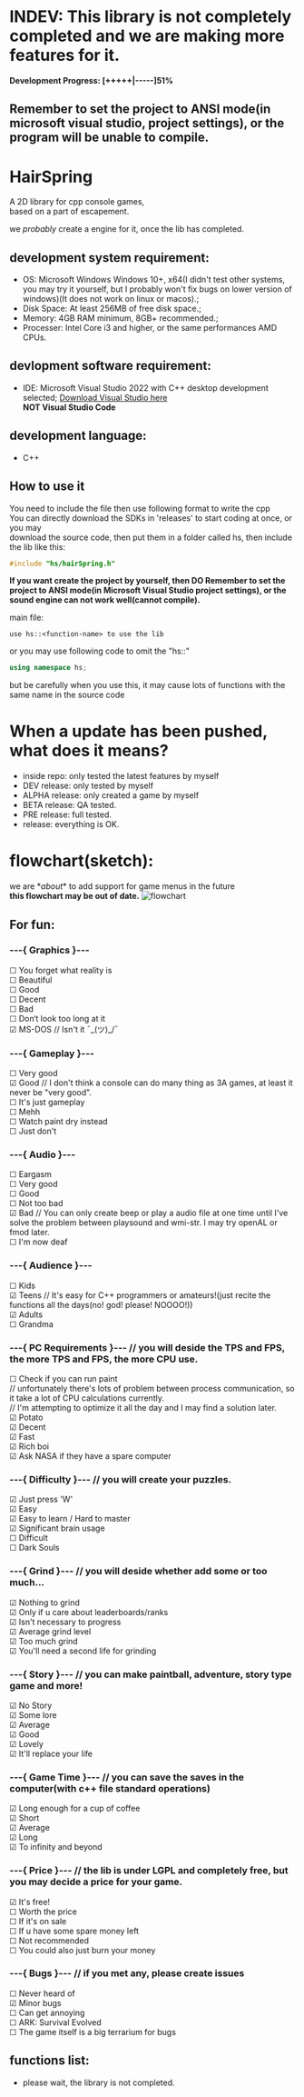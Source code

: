 # INDEV: This library is not completely completed and we are making more features for it.
__Development Progress: [+++++|-----]51%__  

## Remember to set the project to ANSI mode(in microsoft visual studio, project settings), or the program will be unable to compile.
  
# HairSpring
A 2D library for cpp console games,  
based on a part of escapement.
  
we *probably* create a engine for it, once the lib has completed.  
  
## development system requirement:
- OS: Microsoft Windows Windows 10+, x64(I didn't test other systems, you may try it yourself, but I probably won't fix bugs on lower version of windows)(It does not work on linux or macos).;
- Disk Space: At least 256MB of free disk space.;
- Memory: 4GB RAM minimum, 8GB+ recommended.;
- Processer: Intel Core i3 and higher, or the same performances AMD CPUs.
  
## devlopment software requirement:
- IDE: Microsoft Visual Studio 2022 with C++ desktop development selected; [Download Visual Studio here](https://visualstudio.microsoft.com/downloads/#build-tools-for-visual-studio-2022)    
__NOT Visual Studio Code__
  
## development language:
- C++
  
## How to use it
You need to include the file then use following format to write the cpp  
You can directly download the SDKs in 'releases' to start coding at once, or you may  
download the source code, then put them in a folder called hs, then include the lib like this:  
```cpp
#include "hs/hairSpring.h"
```
__If you want create the project by yourself, then DO Remember to set the project to ANSI mode(in Microsoft Visual Studio project settings), or the sound engine can not work well(cannot compile).__
  
main file:   
  
```
use hs::<function-name> to use the lib
```
or you may use following code to omit the "hs::"
```cpp
using namespace hs;
```
but be carefully when you use this, it may cause lots of functions with the same name in the source code

# When a update has been pushed, what does it means?
- inside repo: only tested the latest features by myself
- DEV release: only tested by myself
- ALPHA release: only created a game by myself
- BETA release: QA tested.
- PRE release: full tested.
- release: everything is OK.
  
# flowchart(sketch):
we are \**about*\* to add support for game menus in the future  
__**this flowchart may be out of date.**__
![flowchart](https://raw.githubusercontent.com/clockcpp/HairSpring/main/flowchart(sketch).png)

## For fun:
### ---{ Graphics }---  
☐ You forget what reality is  
☐ Beautiful  
☐ Good  
☐ Decent  
☐ Bad  
☐ Don‘t look too long at it  
☑ MS-DOS // Isn't it ¯\_(ツ)_/¯  
  
### ---{ Gameplay }---  
☐ Very good  
☑ Good   // I don't think a console can do many thing as 3A games, at least it never be "very good".  
☐ It's just gameplay  
☐ Mehh  
☐ Watch paint dry instead  
☐ Just don't  
  
### ---{ Audio }---  
☐ Eargasm  
☐ Very good  
☐ Good  
☐ Not too bad  
☑ Bad   // You can only create beep or play a audio file at one time until I've solve the problem between playsound and wmi-str. I may try openAL or fmod later.  
☐ I'm now deaf  
  
### ---{ Audience }---  
☐ Kids  
☑ Teens // It's easy for C++ programmers or amateurs!(just recite the functions all the days(no! god! please! NOOOO!))  
☑ Adults  
☐ Grandma  
  
### ---{ PC Requirements }--- // you will deside the TPS and FPS, the more TPS and FPS, the more CPU use.  
☐ Check if you can run paint  
// unfortunately there's lots of problem between process communication, so it take a lot of CPU calculations currently.  
// I'm attempting to optimize it all the day and I may find a solution later.  
☑ Potato  
☑ Decent  
☑ Fast  
☑ Rich boi  
☑ Ask NASA if they have a spare computer  
  
### ---{ Difficulty }--- // you will create your puzzles.  
☑ Just press 'W'  
☑ Easy  
☑ Easy to learn / Hard to master  
☑ Significant brain usage  
☐ Difficult  
☐ Dark Souls  
  
### ---{ Grind }--- // you will deside whether add some or too much...  
☑ Nothing to grind  
☑ Only if u care about leaderboards/ranks  
☑ Isn't necessary to progress  
☑ Average grind level  
☑ Too much grind  
☑ You'll need a second life for grinding  
  
### ---{ Story }--- // you can make paintball, adventure, story type game and more!
☑ No Story  
☑ Some lore  
☑ Average  
☑ Good  
☑ Lovely  
☑ It'll replace your life  
  
### ---{ Game Time }--- // you can save the saves in the computer(with c++ file standard operations)  
☑ Long enough for a cup of coffee  
☑ Short  
☑ Average  
☑ Long  
☑ To infinity and beyond  
  
### ---{ Price }--- // the lib is under LGPL and completely free, but you may decide a price for your game.  
☑ It's free!  
☐ Worth the price  
☐ If it's on sale  
☐ If u have some spare money left  
☐ Not recommended  
☐ You could also just burn your money  
  
### ---{ Bugs }--- // if you met any, please create issues  
☐ Never heard of  
☑ Minor bugs  
☐ Can get annoying  
☐ ARK: Survival Evolved  
☐ The game itself is a big terrarium for bugs  
  
## functions list:  
- please wait, the library is not completed.  

